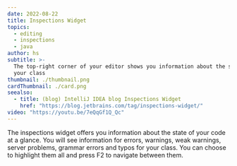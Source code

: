 ```yaml
---
date: 2022-08-22
title: Inspections Widget
topics:
  - editing
  - inspections
  - java
author: hs
subtitle: >-
  The top-right corner of your editor shows you information about the state of
  your class
thumbnail: ./thumbnail.png
cardThumbnail: ./card.png
seealso:
  - title: (blog) IntelliJ IDEA blog Inspections Widget
    href: "https://blog.jetbrains.com/tag/inspections-widget/"
video: "https://youtu.be/7eQqGf1Q_Qc"
---
```


The inspections widget offers you information about the state of your code at a glance. You will see information for errors, warnings, weak warnings, server problems, grammar errors and typos for your class. You can choose to highlight them all and press F2 to navigate between them.
